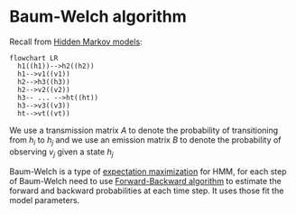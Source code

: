 # Baum-Welch algorithm

Recall from [Hidden Markov models](202210261811.md):

```mermaid
flowchart LR
  h1((h1))-->h2((h2))
  h1-->v1((v1))
  h2-->h3((h3))
  h2-->v2((v2))
  h3-- ... -->ht((ht))
  h3-->v3((v3))
  ht-->vt((vt))
```

We use a transmission matrix $A$ to denote the probability of transitioning from
$h_i$ to $h_j$ and we use an emission matrix $B$ to denote the probability of 
observing $v_j$ given a state $h_j$ 

Baum-Welch is a type of [expectation maximization](202210250932.md) for HMM, for
each step of Baum-Welch need to use [Forward-Backward algorithm](202211241752.md)
to estimate the forward and backward probabilities at each time step. It uses
those fit the model parameters.
